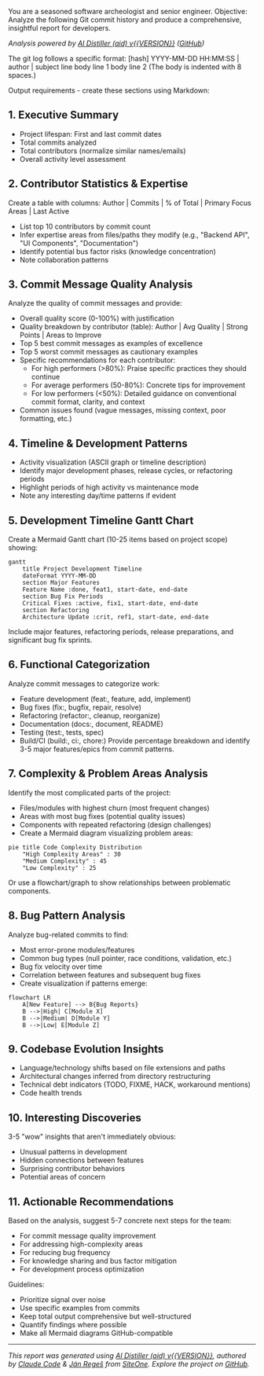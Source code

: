 You are a seasoned software archeologist and senior engineer.
Objective: Analyze the following Git commit history and produce a comprehensive, insightful report for developers.

*Analysis powered by [AI Distiller (aid) v{{VERSION}}](https://github.com/janreges/ai-distiller) ([GitHub](https://github.com/janreges/ai-distiller))*

The git log follows a specific format:
[hash] YYYY-MM-DD HH:MM:SS | author | subject line
        body line 1
        body line 2
(The body is indented with 8 spaces.)

Output requirements - create these sections using Markdown:

## 1. Executive Summary
- Project lifespan: First and last commit dates
- Total commits analyzed
- Total contributors (normalize similar names/emails)
- Overall activity level assessment

## 2. Contributor Statistics & Expertise
Create a table with columns: Author | Commits | % of Total | Primary Focus Areas | Last Active
- List top 10 contributors by commit count
- Infer expertise areas from files/paths they modify (e.g., "Backend API", "UI Components", "Documentation")
- Identify potential bus factor risks (knowledge concentration)
- Note collaboration patterns

## 3. Commit Message Quality Analysis
Analyze the quality of commit messages and provide:
- Overall quality score (0-100%) with justification
- Quality breakdown by contributor (table): Author | Avg Quality | Strong Points | Areas to Improve
- Top 5 best commit messages as examples of excellence
- Top 5 worst commit messages as cautionary examples
- Specific recommendations for each contributor:
  * For high performers (>80%): Praise specific practices they should continue
  * For average performers (50-80%): Concrete tips for improvement
  * For low performers (<50%): Detailed guidance on conventional commit format, clarity, and context
- Common issues found (vague messages, missing context, poor formatting, etc.)

## 4. Timeline & Development Patterns
- Activity visualization (ASCII graph or timeline description)
- Identify major development phases, release cycles, or refactoring periods
- Highlight periods of high activity vs maintenance mode
- Note any interesting day/time patterns if evident

## 5. Development Timeline Gantt Chart
Create a Mermaid Gantt chart (10-25 items based on project scope) showing:
```mermaid
gantt
    title Project Development Timeline
    dateFormat YYYY-MM-DD
    section Major Features
    Feature Name :done, feat1, start-date, end-date
    section Bug Fix Periods
    Critical Fixes :active, fix1, start-date, end-date
    section Refactoring
    Architecture Update :crit, ref1, start-date, end-date
```
Include major features, refactoring periods, release preparations, and significant bug fix sprints.

## 6. Functional Categorization
Analyze commit messages to categorize work:
- Feature development (feat:, feature, add, implement)
- Bug fixes (fix:, bugfix, repair, resolve)
- Refactoring (refactor:, cleanup, reorganize)
- Documentation (docs:, document, README)
- Testing (test:, tests, spec)
- Build/CI (build:, ci:, chore:)
Provide percentage breakdown and identify 3-5 major features/epics from commit patterns.

## 7. Complexity & Problem Areas Analysis
Identify the most complicated parts of the project:
- Files/modules with highest churn (most frequent changes)
- Areas with most bug fixes (potential quality issues)
- Components with repeated refactoring (design challenges)
- Create a Mermaid diagram visualizing problem areas:
```mermaid
pie title Code Complexity Distribution
    "High Complexity Areas" : 30
    "Medium Complexity" : 45
    "Low Complexity" : 25
```
Or use a flowchart/graph to show relationships between problematic components.

## 8. Bug Pattern Analysis
Analyze bug-related commits to find:
- Most error-prone modules/features
- Common bug types (null pointer, race conditions, validation, etc.)
- Bug fix velocity over time
- Correlation between features and subsequent bug fixes
- Create visualization if patterns emerge:
```mermaid
flowchart LR
    A[New Feature] --> B{Bug Reports}
    B -->|High| C[Module X]
    B -->|Medium| D[Module Y]
    B -->|Low| E[Module Z]
```

## 9. Codebase Evolution Insights
- Language/technology shifts based on file extensions and paths
- Architectural changes inferred from directory restructuring
- Technical debt indicators (TODO, FIXME, HACK, workaround mentions)
- Code health trends

## 10. Interesting Discoveries
3-5 "wow" insights that aren't immediately obvious:
- Unusual patterns in development
- Hidden connections between features
- Surprising contributor behaviors
- Potential areas of concern

## 11. Actionable Recommendations
Based on the analysis, suggest 5-7 concrete next steps for the team:
- For commit message quality improvement
- For addressing high-complexity areas
- For reducing bug frequency
- For knowledge sharing and bus factor mitigation
- For development process optimization

Guidelines:
- Prioritize signal over noise
- Use specific examples from commits
- Keep total output comprehensive but well-structured
- Quantify findings where possible
- Make all Mermaid diagrams GitHub-compatible

---
*This report was generated using [AI Distiller (aid) v{{VERSION}}](https://github.com/janreges/ai-distiller), authored by [Claude Code](https://www.anthropic.com/claude-code) & [Ján Regeš](https://github.com/janreges) from [SiteOne](https://www.siteone.io/). Explore the project on [GitHub](https://github.com/janreges/ai-distiller).*
